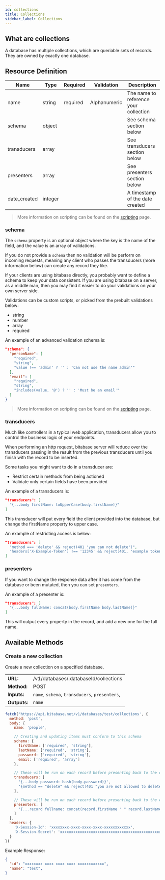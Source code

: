 ```yaml
---
id: collections
title: Collections
sidebar_label: Collections
---
```


## What are collections
A database has multiple collections, which are queriable sets of records. They are owned by exactly one database.

## Resource Definition
| Name              | Type    | Required | Validation   | Description                           |
|-------------------|---------|----------|--------------|---------------------------------------|
| name              | string  | required | Alphanumeric | The name to reference your collection |
| schema            | object  |          |              | See schema section below              |
| transducers       | array   |          |              | See transducers section below         |
| presenters        | array   |          |              | See presenters section below          |
| date_created      | integer |          |              | A timestamp of the date created       |

> More information on scripting can be found on the [scripting](api/scripting.md) page.

### schema
The `schema` property is an optional object where the key is the name of the field, and the value is
an array of validations.

If you do not provide a `schema` then no validation will be perform on incoming requests, meaning
any client who passes the transducers (more information below) can create any record they like.

If your clients are using bitabase directly, you probably want to define a schema to keep your data
consistent. If you are using bitabase on a server, as a middle man, then you may find it easier to
do your validations on your own server side.

Validations can be custom scripts, or picked from the prebuilt validations below:
- string
- number
- array
- required

An example of an advanced validation schema is:

```json
"schema": {
  "personName": [
    "required",
    "string",
    "value !== 'admin' ? '' : 'Can not use the name admin'"
  ],
  "email": [
    "required",
    "string",
    "includes(value, '@') ? '' : 'Must be an email'"
  ]
}
```

> More information on scripting can be found on the [scripting](api/scripting.md) page.

### transducers
Much like controllers in a typical web application, transducers allow you to control
the business logic of your endpoints.

When performing an http request, bitabase server will reduce over the transducers passing in
the result from the previous transducers until you finish with the record to be inserted.

Some tasks you might want to do in a transducer are:
- Restrict certain methods from being actioned
- Validate only certain fields have been provided

An example of a transducers is:

```json
"transducers": [
  "{...body firstName: toUpperCase(body.firstName)}"
]
```

This transducer will put every field the client provided into the database, but change the
firstName property to upper case.

An example of restricting access is below:

```json
"transducers": [
  "method === 'delete' && reject(401 'you can not delete')",
  "headers['X-Example-Token'] !== '12345' && reject(401, 'example token was invalid')"
]
```

### presenters
If you want to change the response data after it has come from the database or been mutated, then
you can set `presenters`.

An example of a presenter is:

```json
"transducers": [
  "{...body fullName: concat(body.firstName body.lastName)}"
]
```

This will output every property in the record, and add a new one for the full name.

## Available Methods
### Create a new collection
Create a new collection on a specified database.

<table>
<tr><td><b>URL:</b></td> <td>/v1/databases/:databaseId/collections</td></tr>
<tr><td><b>Method:</b></td> <td>POST</td></tr>
<tr><td><b>Inputs:</b></td> <td>
  <code>name</code>,
  <code>schema</code>,
  <code>transducers</code>,
  <code>presenters</code>,
</td></tr>
<tr><td><b>Outputs:</b></td> <td><code>name</code></td></tr>
</table>

```javascript
fetch('https://api.bitabase.net/v1/databases/test/collections', {
  method: 'post',
  body: {
    name: 'people',

    // Creating and updating items must conform to this schema
    schema: {
      firstName: ['required', 'string'],
      lastName: ['required', 'string'],
      password: ['required', 'string'],
      email: ['required', 'array']
    },

    // These will be run on each record before presenting back to the client
    transducers: [
      '{...body password: hash(body.password)}',
      '{method == "delete" && reject(401 "you are not allowed to delete people")}',
    ],

    // These will be run on each record before presenting back to the client
    presenters: [
      '{...record fullname: concat(record.firstName " " record.lastName)}'
    ]
  },
  headers: {
    'X-Session-Id': 'xxxxxxxx-xxxx-xxxx-xxxx-xxxxxxxxxxxx',
    'X-Session-Secret': 'xxxxxxxxxxxxxxxxxxxxxxxxxxxxxxxxxxxxxxxxxxxxxxxxxxxxxxxxxxxxxxxx'
  }
})
```

Example Response:
```json
{
  "id": "xxxxxxxx-xxxx-xxxx-xxxx-xxxxxxxxxxxx",
  "name": "test",
}
```

